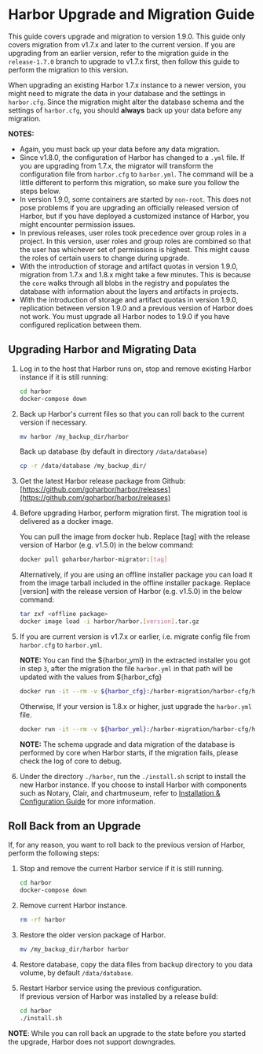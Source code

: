 # Harbor Upgrade and Migration Guide

This guide covers upgrade and migration to version 1.9.0. This guide only covers migration from v1.7.x and later to the current version. If you are upgrading from an earlier version, refer to the migration guide in the `release-1.7.0` branch to upgrade to v1.7.x first, then follow this guide to perform the migration to this version.

When upgrading an existing Harbor 1.7.x instance to a newer version, you might need to migrate the data in your database and the settings in `harbor.cfg`.
Since the migration might alter the database schema and the settings of `harbor.cfg`, you should **always** back up your data before any migration.

**NOTES:**

- Again, you must back up your data before any data migration.
- Since v1.8.0, the configuration of Harbor has changed to a `.yml` file. If you are upgrading from 1.7.x, the migrator will transform the configuration file from `harbor.cfg` to `harbor.yml`. The command will be a little different to perform this migration, so make sure you follow the steps below.
- In version 1.9.0, some containers are started by `non-root`. This does not pose problems if you are upgrading an officially released version of Harbor, but if you have deployed a customized instance of Harbor, you might encounter permission issues.
- In previous releases, user roles took precedence over group roles in a project. In this version, user roles and group roles are combined so that the user has whichever set of permissions is highest. This might cause the roles of certain users to change during upgrade.
- With the introduction of storage and artifact quotas in version 1.9.0, migration from 1.7.x and 1.8.x might take a few minutes. This is because the `core` walks through all blobs in the registry and populates the database with information about the layers and artifacts in projects.
- With the introduction of storage and artifact quotas in version 1.9.0, replication between version 1.9.0 and a previous version of Harbor does not work. You must upgrade all Harbor nodes to 1.9.0 if you have configured replication between them.

## Upgrading Harbor and Migrating Data

1. Log in to the host that Harbor runs on, stop and remove existing Harbor instance if it is still running:

    ```sh
    cd harbor
    docker-compose down
    ```

2. Back up Harbor's current files so that you can roll back to the current version if necessary.

    ```sh
    mv harbor /my_backup_dir/harbor
    ```

    Back up database (by default in directory `/data/database`)

    ```sh
    cp -r /data/database /my_backup_dir/
    ```

3. Get the latest Harbor release package from Github:
   [https://github.com/goharbor/harbor/releases](https://github.com/goharbor/harbor/releases)

4. Before upgrading Harbor, perform migration first.  The migration tool is delivered as a docker image.

    You can pull the image from docker hub. Replace [tag] with the release version of Harbor (e.g. v1.5.0) in the below command:
    ```sh
    docker pull goharbor/harbor-migrator:[tag]
    ```

    Alternatively, if you are using an offline installer package you can load it from the image tarball included in the offline installer package. Replace [version] with the release version of Harbor (e.g. v1.5.0) in the below command:
    ```sh
    tar zxf <offline package>
    docker image load -i harbor/harbor.[version].tar.gz
    ```

5. If you are current version is v1.7.x or earlier, i.e. migrate config file from `harbor.cfg` to `harbor.yml`.

    **NOTE:** You can find the ${harbor_yml} in the extracted installer you got in step `3`, after the migration the file `harbor.yml`
    in that path will be updated with the values from ${harbor_cfg}

    ```sh
    docker run -it --rm -v ${harbor_cfg}:/harbor-migration/harbor-cfg/harbor.yml -v ${harbor_yml}:/harbor-migration/harbor-cfg-out/harbor.yml goharbor/harbor-migrator:[tag] --cfg up
    ```

    Otherwise, If your version is 1.8.x or higher, just upgrade the `harbor.yml` file.

    ```sh
    docker run -it --rm -v ${harbor_yml}:/harbor-migration/harbor-cfg/harbor.yml goharbor/harbor-migrator:[tag] --cfg up
    ```

    **NOTE:** The schema upgrade and data migration of the database is performed by core when Harbor starts, if the migration fails, please check the log of core to debug.

6. Under the directory `./harbor`, run the `./install.sh` script to install the new Harbor instance. If you choose to install Harbor with components such as Notary, Clair, and chartmuseum, refer to [Installation & Configuration Guide](../docs/installation_guide.md) for more information.

## Roll Back from an Upgrade

If, for any reason, you want to roll back to the previous version of Harbor, perform the following steps:

1. Stop and remove the current Harbor service if it is still running.

    ```sh
    cd harbor
    docker-compose down
    ```

2. Remove current Harbor instance.

    ```sh
    rm -rf harbor
    ```

3. Restore the older version package of Harbor.

    ```sh
    mv /my_backup_dir/harbor harbor
    ```

4. Restore database, copy the data files from backup directory to you data volume, by default `/data/database`.

5. Restart Harbor service using the previous configuration.  
   If previous version of Harbor was installed by a release build:

    ```sh
    cd harbor
    ./install.sh
    ```

**NOTE**: While you can roll back an upgrade to the state before you started the upgrade, Harbor does not support downgrades.
